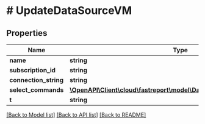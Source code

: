 # # UpdateDataSourceVM

## Properties

Name | Type | Description | Notes
------------ | ------------- | ------------- | -------------
**name** | **string** |  | [optional]
**subscription_id** | **string** |  | [optional]
**connection_string** | **string** |  | [optional]
**select_commands** | [**\OpenAPI\Client\cloud\fastreport\model\DataSourceSelectCommandVM[]**](DataSourceSelectCommandVM.md) |  | [optional]
**t** | **string** |  |

[[Back to Model list]](../../README.md#models) [[Back to API list]](../../README.md#endpoints) [[Back to README]](../../README.md)
